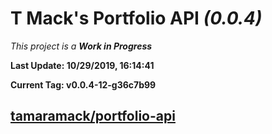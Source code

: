 # T Mack's Portfolio API *(0.0.4)*
*This project is a **Work in Progress***

**Last Update: 10/29/2019, 16:14:41**

**Current Tag: v0.0.4-12-g36c7b99**

## [tamaramack/portfolio-api](https://github.com/tamaramack/portfolio-api)
